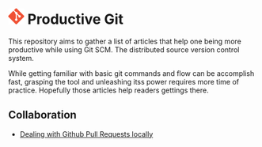 # ![](./src/images/git.png) Productive Git

This repository aims to gather a list of articles that help one being more productive while using Git SCM. The distributed source version control system.

While getting familiar with basic git commands and flow can be accomplish fast, grasping the tool and unleashing itss power requires more time of practice.
Hopefully those articles help readers gettings there.


## Collaboration

  * [Dealing with Github Pull Requests locally](src/collaboration/github-pr-locally.md)

